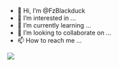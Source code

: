 - 👋 Hi, I’m @FzBlackduck
- 👀 I’m interested in ...
- 🌱 I’m currently learning ...
- 💞️ I’m looking to collaborate on ...
- 📫 How to reach me ...


<t>![](https://komarev.com/ghpvc/?username=your-github-username&color=green)</t>
